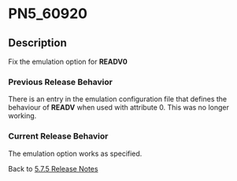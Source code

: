 # PN5_60920

<PageHeader />

## Description

Fix the emulation option for **READV0**

### Previous Release Behavior

There is an entry in the emulation configuration file that defines the behaviour of **READV** when used with attribute 0. This was no longer working.

### Current Release Behavior

The emulation option works as specified.  

Back to [5.7.5 Release Notes](./../jbase-5.7.5-release-notes/README.md)

<PageFooter />
